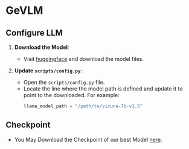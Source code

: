 # GeVLM

## Configure LLM

1. **Download the Model**:
   - Visit [huggingface](https://huggingface.co/lmsys/vicuna-7b-v1.5) and download the model files.

2. **Update `scripts/config.py`**:
   - Open the `scripts/config.py` file.
   - Locate the line where the model path is defined and update it to point to the downloaded. For example:
     ```python
     llama_model_path = "/path/to/vicuna-7b-v1.5"
     ```
## Checkpoint
   - You May Download the Checkpoint of our best Model [here](https://tinyurl.com/yc2b6bm5).
